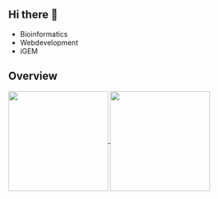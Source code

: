 ## Hi there 👋

* Bioinformatics
* Webdevelopment
* iGEM

## Overview 

<a href="https://github.com/anuraghazra/github-readme-stats">
  <img height=200 align="center" src="https://github-readme-stats.vercel.app/api?username=liliana-sanfilippo" />
</a>
<a href="https://github.com/anuraghazra/convoychat">
  <img height=200 align="center" src="https://github-readme-stats.vercel.app/api/top-langs?username=liliana-sanfilippo&layout=compact&langs_count=8&card_width=320" />
</a>


<!--
&theme=tokyonight&title_color=D264B6&text_color=FF499E&icon_color=D264B6
<a href="https://git.io/streak-stats"><img src="https://streak-stats.demolab.com?user=liliana-sanfilippo&card_width=200&hide_total_contributions=true&hide_longest_streak=true" alt="GitHub Streak" /></a>


**liliana-sanfilippo/liliana-sanfilippo** is a ✨ _special_ ✨ repository because its `README.md` (this file) appears on your GitHub profile.

Here are some ideas to get you started:

- 🔭 I’m currently working on ...
- 🌱 I’m currently learning ...
- 👯 I’m looking to collaborate on ...
- 🤔 I’m looking for help with ...
- 💬 Ask me about ...
- 📫 How to reach me: ...
- 😄 Pronouns: ...
- ⚡ Fun fact: ...
-->
